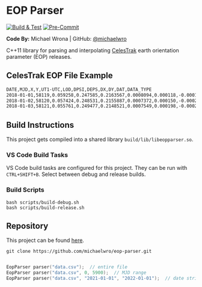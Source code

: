 # EOP Parser

[![Build & Test](https://github.com/michaelwro/eop-parser/actions/workflows/build-test-main.yml/badge.svg)](https://github.com/michaelwro/eop-parser/actions/workflows/build-test-main.yml) [![Pre-Commit](https://github.com/michaelwro/eop-parser/actions/workflows/pre-commit.yml/badge.svg)](https://github.com/michaelwro/eop-parser/actions/workflows/pre-commit.yml)

**Code By:** Michael Wrona | GitHub: [@michaelwro](https://github.com/michaelwro)

C++11 library for parsing and interpolating [CelesTrak](https://celestrak.org/SpaceData/) earth orientation parameter (EOP) releases.

## CelesTrak EOP File Example

```txt
DATE,MJD,X,Y,UT1-UTC,LOD,DPSI,DEPS,DX,DY,DAT,DATA_TYPE
2018-01-01,58119,0.059258,0.247585,0.2163567,0.0008094,0.000118,-0.000175,0.041955,0.007790,37,O
2018-01-02,58120,0.057424,0.248531,0.2155887,0.0007372,0.000150,-0.000206,0.042005,0.007839,37,O
2018-01-03,58121,0.055761,0.249477,0.2148521,0.0007549,0.000198,-0.000220,0.041868,0.007691,37,O
```

## Build Instructions

This project gets compiled into a shared library `build/lib/libeopparser.so`.

### VS Code Build Tasks

VS Code build tasks are configured for this project. They can be run with `CTRL+SHIFT+B`. Select between debug and release builds.

### Build Scripts

```shell
bash scripts/build-debug.sh
bash scripts/build-release.sh
```

## Repository

This project can be found [here](https://github.com/michaelwro/eop-parser).

```shell
git clone https://github.com/michaelwro/eop-parser.git
```

```cpp

EopParser parser("data.csv");  // entire file
EopParser parser("data.csv", 0, 5900);  // MJD range
EopParser parser("data.csv", "2021-01-01", "2022-01-01");  // date string range


```

